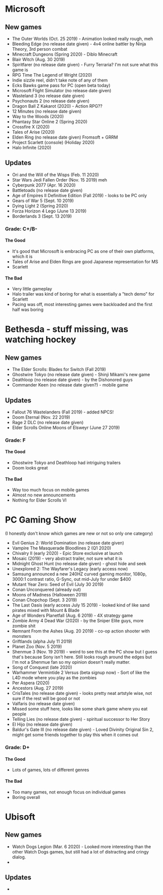 # Microsoft

## New games
- The Outer Worlds (Oct. 25 2019) - Animation looked really rough, meh
- Bleeding Edge (no release date given) - 4v4 online battler by Ninja Theory, 3rd person combat
- Minecraft Dungeons (Spring 2020) - Diblo Minecraft
- Blair Witch (Aug. 30 2019)
- Spiritfarer (no release date given) - Furry Terraria? I'm not sure what this game is
- RPG Time The Legend of Wright (2020)
- Indie sizzle reel, didn't take note of any of them
- Ecks Bawks game pass for PC (open beta today)
- Microsoft Flight Simulator (no release date given)
- Wasteland 3 (no release date given)
- Psychonauts 2 (no release date given)
- Dragon Ball Z Kakarot (2020) - Action RPG??
- 12 Minutes (no release date given)
- Way to the Woods (2020)
- Phantasy Star Online 2 (Spring 2020)
- Crossfire X (2020)
- Tales of Arise (2020)
- Elden Ring (no release date given) Fromsoft + GRRM
- Project Scarlett (console) (Holiday 2020)
- Halo Infinite (2020)

## Updates
- Ori and the Will of the Wisps (Feb. 11 2020)
- Star Wars Jedi Fallen Order (Nov. 15 2019) meh
- Cyberpunk 2077 (Apr. 16 2020)
- Battletoads (no release date given)
- Age of Empires II Definitive Edition (Fall 2019) - looks to be PC only
- Gears of War 5 (Sept. 10 2019)
- Dying Light 2 (Spring 2020)
- Forza Horizon 4 Lego (June 13 2019)
- Borderlands 3 (Sept. 13 2019)

### Grade: C+/B-

#### The Good
- It's good that Microsoft is embracing PC as one of their own platforms, which it is
- Tales of Arise and Elden Rings are good Japanese representation for MS
- Scarlett 

#### The Bad
- Very little gameplay 
- Halo trailer was kind of boring for what is essentially a "tech demo" for Scarlett
- Pacing was off, most interesting games were backloaded and the first half was boring

# Bethesda - stuff missing, was watching hockey

## New games
- The Elder Scrolls: Blades for Switch (Fall 2019)
- Ghostwire Tokyo (no release date given) - Shinji Mikami's new game
- Deathloop (no release date given) - by the Dishonored guys
- Commander Keen (no release date given?) - mobile game


## Updates
- Fallout 76 Wastelanders (Fall 2019) - added NPCS!
- Doom Eternal (Nov. 22 2019)
- Rage 2 DLC (no release date given)
- Elder Scrolls Online Moons of Elsweyr (June 27 2019)

### Grade: F

#### The Good
- Ghostwire Tokyo and Deathloop had intriguing trailers
- Doom looks great

#### The Bad
- Way too much focus on mobile games
- Almost no new announcements
- Nothing for Elder Scrolls VI

# PC Gaming Show

(I honestly don't know which games are new or not so only one category)

- Evil Genius 2: World Domination (no release date given)
- Vampire The Masquerade Bloodlines 2 (Q1 2020)
- Chivalry II (early 2020) - Epic Store exclusive at launch
- Mosaic (2019) - very abstract trailer, not sure what it is
- Midnight Ghost Hunt (no release date given) - ghost hide and seek
- Unexplored 2: The Wayfarer's Legacy (early access now)
- Samsung announced a new 240HZ curved gaming monitor, 1080p, 3000:1 contrast ratio, G-Sync, out mid-July for under $400
- Mutant Year Zero: Seed of Evil (July 30 2019)
- Conan Unconquered (already out)
- Moons of Madness (Halloween 2019)
- Conan Chopchop (Sept. 3 2019)
- The Last Oasis (early access July 15 2019) - looked kind of like sand pirates mixed with Mount & Blade
- Age of Wonders Planetfall (Aug. 6 2019) - 4X strategy game
- Zombie Army 4 Dead War (2020) - by the Sniper Elite guys, more zombie shit
- Remnant From the Ashes (Aug. 20 2019) - co-op action shooter with monsters
- Griftlands (alpha July 11 2019)
- Planet Zoo (Nov. 5 2019)
- Shenmue 3 (Nov. 19 2019) - weird to see this at the PC show but I guess that's because Sony isn't here. Still looks rough around the edges but I'm not a Shenmue fan so my opinion doesn't really matter.
- Song of Conquest (late 2020)
- Warhammer Vermintide 2 Versus (beta signup now) - Sort of like the L4D mode where you play as the zombies
- Per Aspera (2020)
- Ancestors (Aug. 27 2019)
- CrisTales (no release date given) - looks pretty neat artstyle wise, not sure if the rest will be good or not
- Valfaris (no release date given)
- Missed some stuff here, looks like some shark game where you eat people
- Telling Lies (no release date given) - spiritual successor to Her Story
- El Hijo (no release date given)
- Baldur's Gate III (no release date given) - Loved Divinity Original Sin 2, might get some friends together to play this when it comes out

### Grade: D+

#### The Good
- Lots of games, lots of different genres

#### The Bad
- Too many games, not enough focus on individual games
- Boring overall

# Ubisoft

## New games
- Watch Dogs Legion (Mar. 6 2020) - Looked more interesting than the other Watch Dogs games, but still had a lot of distracting and cringy dialog.
- 

## Updates
- 
